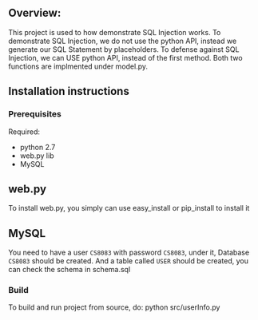 Overview:
-------------------------

This project is used to how demonstrate SQL Injection works.
To demonstrate SQL Injection, we do not use the python API, instead we generate our SQL Statement by placeholders.
To defense against SQL Injection, we can USE python API, instead of the first method.
Both two functions are implmented under model.py.

Installation instructions
-------------------------

### Prerequisites

Required:

* python 2.7
* web.py lib
* MySQL

## web.py
To install web.py, you simply can use easy_install or pip_install to install it

## MySQL
You need to have a user `CS8083` with password `CS8083`, under it, Database `CS8083` should be created.
And a table called `USER` should be created, you can check the schema in schema.sql

### Build

To build and run project from source, do:
    python src/userInfo.py